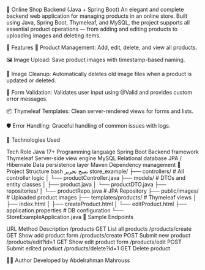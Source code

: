 🛒 Online Shop Backend (Java + Spring Boot)
An elegant and complete backend web application for managing products in an online store. Built using Java, Spring Boot, Thymeleaf, and MySQL, the project supports all essential product operations — from adding and editing products to uploading images and deleting items.

🚀 Features
🧾 Product Management: Add, edit, delete, and view all products.

🖼️ Image Upload: Save product images with timestamp-based naming.

🧹 Image Cleanup: Automatically deletes old image files when a product is updated or deleted.

🧠 Form Validation: Validates user input using @Valid and provides custom error messages.

📦 Thymeleaf Templates: Clean server-rendered views for forms and lists.

🛡️ Error Handling: Graceful handling of common issues with logs.

📁 Technologies Used

Tech	Role
Java 17+	Programming language
Spring Boot	Backend framework
Thymeleaf	Server-side view engine
MySQL	Relational database
JPA / Hibernate	Data persistence layer
Maven	Dependency management
🧱 Project Structure
bash
نسخ
تحرير
store_example/
├── controllers/           # All controller logic
│   └── productController.java
├── models/                # DTOs and entity classes
│   ├── product.java
│   └── productDTO.java
├── repositories/
│   └── productRepo.java   # JPA Repository
├── public/images/         # Uploaded product images
├── templates/products/    # Thymeleaf views
│   ├── index.html
│   ├── createProduct.html
│   └── editProduct.html
├── application.properties # DB configuration
└── StoreExampleApplication.java
🧪 Sample Endpoints

URL	Method	Description
/products	GET	List all products
/products/create	GET	Show add product form
/products/create	POST	Submit new product
/products/edit?id=1	GET	Show edit product form
/products/edit	POST	Submit edited product
/products/delete?id=1	GET	Delete product

🧑‍💻 Author
Developed by Abdelrahman Mahrouss
